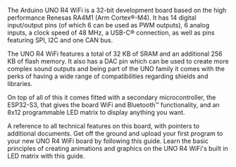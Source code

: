 <FeatureDescription>

The Arduino UNO R4 WiFi is a 32-bit development board based on the high performance Renesas RA4M1 (Arm Cortex®-M4). It has 14 digital input/output pins (of which 6 can be used as PWM outputs), 6 analog inputs, a clock speed of 48 MHz, a USB-C® connection, as well as pins featuring SPI, I2C and one CAN bus.

The UNO R4 WiFi features a total of 32 KB of SRAM and an additional 256 KB of flash memory. It also has a DAC pin which can be used to create more complex sound outputs and being part of the UNO family it comes with the perks of having a wide range of compatibilities regarding shields and libraries.

On top of all of this it comes fitted with a secondary microcontroller, the ESP32-S3, that gives the board WiFi and Bluetooth™️ functionality, and an 8x12 programmable LED matrix to display anything you want. 

</FeatureDescription>

<FeatureList>

<Feature title="Cheat Sheet" image="mega-form-factor">
A reference to all technical features on this board, with pointers to additional documents.
<FeatureLink title="Cheat Sheet" url="/tutorials/uno-r4-wifi/cheat-sheet"/>
</Feature>

<Feature title="Getting Started Guide" image="microphone">
Get off the ground and upload your first program to your new UNO R4 WiFi board by following this guide.
<FeatureLink title="ADC/DAC Guide" url="/tutorials/uno-r4-wifi/r4-wifi-getting-started"/>
</Feature>

<Feature title="LED Matrix" image="usb">
Learn the basic principles of creating animations and graphics on the UNO R4 WiFi's built in LED matrix with this guide.

<FeatureLink title="USB Guide" url="/tutorials/uno-r4-wifi/led-matrix"/>
</Feature>


</FeatureList>

